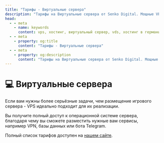 ```yaml
---
title: "Тарифы - Виртуальные сервера"
description: "Тарифы на Виртуальные сервера от Senko Digital. Мощные VPS на базе процессоров AMD Ryzen 9 с NVMe накопителями."
head:
  - - meta
    - name: keywords
      content: vps, хостинг, виртуальный сервер, vds, хостинг в германии, ryzen 9 5950x, nvme, ddr4, ddr5, vps хостинг
  - - meta
    - property: og:title 
      content: "Тарифы - Виртуальные сервера"
  - - meta
    - property: og:description
      content: "Тарифы на Виртуальные сервера от Senko Digital. Мощные VPS на базе процессоров AMD Ryzen 9 с NVMe накопителями."
---
```



# 💻 Виртуальные сервера

Если вам нужны более серьёзные задачи, чем размещение игрового сервера - VPS идеально подходит для их реализации.

Вы получите полный доступ к операционной системе сервера, благодаря чему вы сможете разместить нужные вам сервисы, например VPN, базы данных или бота Telegram.

Полный список тарифов доступен на [нашем сайте](https://senko.digital/virtual-servers).
